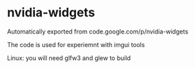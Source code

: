 # nvidia-widgets
Automatically exported from code.google.com/p/nvidia-widgets

The code is used for experiemnt with imgui tools

Linux: you will need glfw3 and glew to build
